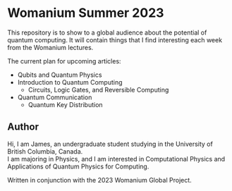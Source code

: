 # Womanium Summer 2023
This repository is to show to a global audience about the potential of quantum computing. 
It will contain things that I find interesting each week from the Womanium lectures.

The current plan for upcoming articles:
- Qubits and Quantum Physics
- Introduction to Quantum Computing
  - Circuits, Logic Gates, and Reversible Computing
- Quantum Communication
  - Quantum Key Distribution
 
## Author  
Hi, I am James, an undergraduate student studying in the University of British Columbia, Canada.  
I am majoring in Physics, and I am interested in Computational Physics and Applications of Quantum Physics for Computing.

Written in conjunction with the 2023 Womanium Global Project.
